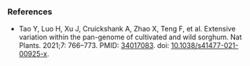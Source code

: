 ### References
* Tao Y, Luo H, Xu J, Cruickshank A, Zhao X, Teng F, et al. Extensive variation within the pan-genome of cultivated and wild sorghum. Nat Plants. 2021;7: 766–773. PMID: <ins>34017083</ins>. doi: <ins>10.1038/s41477-021-00925-x</ins>.
